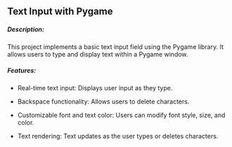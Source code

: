 <h2>Text Input with Pygame</h2>

<h5>Description:</h5>
This project implements a basic text input field using the Pygame library. It allows users to type and display text within a Pygame window. 
<h5>Features:</h5>

- Real-time text input: Displays user input as they type.

- Backspace functionality: Allows users to delete characters.
  
- Customizable font and text color: Users can modify font style, size, and color.
  
- Text rendering: Text updates as the user types or deletes characters.
